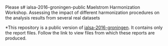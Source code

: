 Please s# ialsa-2016-groningen-public
Maelstrom Harmonization Workshop. Assessing the impact of different harmonization procedures on the analysis results from several real datasets

*This repository is a public version of [ialsa-2016-groningen](https://github.com/IALSA/ialsa-2016-groningen). It contains only the report files. Follow the link to view files from which these reports are produced. 

